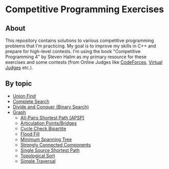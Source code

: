 # Competitive Programming Exercises

## About

This repository contains solutions to various competitive programming problems that I'm practicing. My goal is to improve my skills in C++ and prepare for high-level contests. I'm using the book "Competitive Programming 4" by Steven Halim as my primary resource for these exercises and some contests (from Online Judges like [CodeForces](https://codeforces.com/), [Virtual Judges](https://vjudge.net/) etc.).

## By topic

- [Union Find](/Practice/Union%20find/)
- [Complete Search](/Practice/Complete%20Search)
- [Divide and Conquer (Binary Search)](/Practice/Divide%20and%20Conquer/Binary%20Search/)
- [Graph](/Practice/Graph/)
  - [All-Pairs Shortest Path (APSP)](/Practice/Graph/All-Pairs%20Shortest%20Path%20(APSP)/)
  - [Articulation Points/Bridges](/Practice/Graph/Articulation%20Points%20and%20Bridges/)
  - [Cycle Check Bipartite](/Practice/Graph/Cycle%20check%20&%20Bipartite/)
  - [Flood Fill](/Practice/Graph/Flood%20Fill/)
  - [Minimum Spanning Tree](/Practice/Graph/MST/)
  - [Strongly Connected Components](/Practice/Graph/SCC/)
  - [Single Source Shortest Path](/Practice/Graph/Single-Source-Shortest-Paths/)
  - [Topological Sort](/Practice/Graph/Topological%20Sort/)
  - [Simple Traversal](/Practice/Graph/Traversal/)